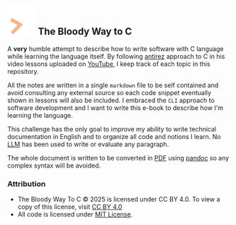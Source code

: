 ## ![Terminal block cursor](./resources/logo_readme.svg) The Bloody Way to C

A **very** humble attempt to describe how to write software with C language while learning the language itself. By following [antirez](https://github.com/antirez) approach to C in his video lessons uploaded on [YouTube](https://www.youtube.com/@antirez), I keep track of each topic in this repository.

All the notes are written in a single `markdown` file to be self contained and avoid consulting any external source so each code snippet eventually shown in lessons will also be included. I embraced the `CLI` approach to software development and I want to write this e-book to describe how I'm learning the language.

This challenge has the only goal to improve my ability to write technical documentation in English and to organize all code and notions I learn. No [LLM](https://en.wikipedia.org/wiki/Large_language_model) has been used to write or evaluate any paragraph.

The whole document is written to be converted in [PDF](https://it.wikipedia.org/wiki/Portable_Document_Format) using [pandoc](https://pandoc.org/) so any complex syntax will be avoided.

### Attribution

- The Bloody Way To C  © 2025 is licensed under CC BY 4.0. To view a copy of this license, visit [CC BY 4.0](https://creativecommons.org/licenses/by/4.0/)
- All code is licensed under [MIT License](./LICENSE).
